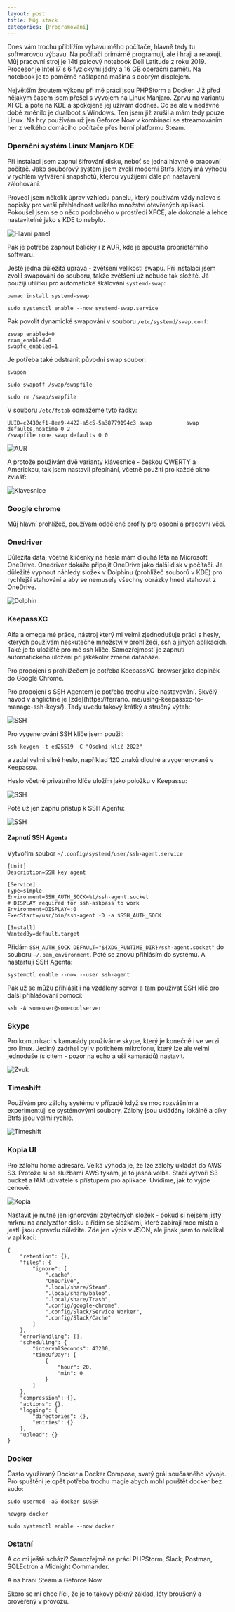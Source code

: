 ```yaml
---
layout: post
title: Můj stack
categories: [Programování]
---
```


Dnes vám trochu přiblížím výbavu měho počítače, hlavně tedy tu softwarovou výbavu. Na počítači primárně 
programuji, ale i 
hraji a relaxuji. Můj pracovní stroj je 14ti palcový notebook Dell Latitude z roku 2019. Procesor je Intel i7 s 6 
fyzickými jádry a 16 GB operační pamětí. Na notebook je to poměrně našlapaná mašina s dobrým displejem.

Největším žroutem výkonu při mé práci jsou PHPStorm a Docker. Již před nějakým časem jsem přešel s vývojem na Linux 
Manjaro. Zprvu na variantu XFCE a pote na KDE a spokojeně jej uživám dodnes. Co se ale v nedávné době změnilo je 
dualboot s Windows. Ten jsem již zrušil a mám tedy pouze Linux. Na hry používám už jen Geforce Now v kombinaci se 
streamováním her z velkého domácího počítače přes herní platformu Steam.

### Operační systém Linux Manjaro KDE

Při instalaci jsem zapnul šifrování disku, neboť se jedná hlavně o pracovní počítač. Jako souborový system jsem 
zvolil moderní Btrfs, který má výhodu v rychlém vytváření snapshotů, kterou využijemi dále při nastavení zálohování. 

Provedl jsem několik úprav vzhledu panelu, který používám vždy nalevo s popisky pro vetší přehlednost velkého 
množství otevřených aplikací. Pokoušel jsem se o něco podobného v prostředí XFCE, ale dokonalé a lehce 
nastavitelné jako s KDE to nebylo.

![Hlavní panel](/images/posts/2022-05-31-muj-stack/muj-stack-01.jpg)

Pak je potřeba zapnout baličky i z AUR, kde je spousta proprietárního softwaru.

Ještě jedna důležitá úprava - zvětšení velikosti swapu. Při instalaci jsem zvolil swapování do souboru, takže 
zvětšení už nebude tak složité. Já použiji utilitku pro automatické škálování `systemd-swap`:

```
pamac install systemd-swap

sudo systemctl enable --now systemd-swap.service
```

Pak povolit dynamické swapování v souboru `/etc/systemd/swap.conf`:

```
zswap_enabled=0
zram_enabled=0
swapfc_enabled=1
```

Je potřeba také odstranit původní swap soubor:

```
swapon

sudo swapoff /swap/swapfile

sudo rm /swap/swapfile
```

V souboru `/etc/fstab` odmažeme tyto řádky:
```
UUID=c2430cf1-8ea9-4422-a5c5-5a38779194c3 swap           swap    defaults,noatime 0 2
/swapfile none swap defaults 0 0
```

![AUR](/images/posts/2022-05-31-muj-stack/muj-stack-02.jpg)

A protože používám dvě varianty klávesnice - českou QWERTY a Americkou, tak jsem nastavil přepínání, včetně použití pro 
každé okno zvlášť:

![Klavesnice](/images/posts/2022-05-31-muj-stack/muj-stack-07.jpg)

### Google chrome

Můj hlavní prohlížeč, používám oddělené profily pro osobní a pracovní věci.

### Onedriver

Důležitá data, včetně klíčenky na hesla mám dlouhá léta na Microsoft OneDrive. Onedriver dokáže připojit OneDrive 
jako další disk v počítači. Je důležité vypnout náhledy složek v Dolphinu (prohlížeč souborů v KDE) pro rychlejší 
stahování a aby se nemusely všechny obrázky hned stahovat z OneDrive.

![Dolphin](/images/posts/2022-05-31-muj-stack/muj-stack-03.jpg)

### KeepassXC

Alfa a omega mé práce, nástroj který mi velmi zjednodušuje práci s hesly, kterých používám neskutečné množství v 
prohlížeči, ssh a jiných aplikacích. Také je to uložiště pro mé ssh klíče. Samozřejmostí je zapnutí automatického 
uložení při jakékoliv změně databáze.

Pro propojení s prohlížečem je potřeba KeepassXC-browser jako doplněk do Google Chrome.

Pro propojení s SSH Agentem je potřeba trochu více nastavování. Skvělý návod v angličtině je [zde](https://ferrario.
me/using-keepassxc-to-manage-ssh-keys/). Tady uvedu takový krátký a stručný výtah:

![SSH](/images/posts/2022-05-31-muj-stack/muj-stack-08.jpg)

Pro vygenerování SSH klíče jsem použil:
```
ssh-keygen -t ed25519 -C "Osobní klíč 2022"
```

a zadal velmi silné heslo, například 120 znaků dlouhé a vygenerované v Keepassu.

Heslo včetně privátního klíče uložím jako položku v Keepassu:

![SSH](/images/posts/2022-05-31-muj-stack/muj-stack-09.jpg)

Poté už jen zapnu přístup k SSH Agentu:

![SSH](/images/posts/2022-05-31-muj-stack/muj-stack-10.jpg)

#### Zapnutí SSH Agenta

Vytvořím soubor `~/.config/systemd/user/ssh-agent.service`

```
[Unit]
Description=SSH key agent

[Service]
Type=simple
Environment=SSH_AUTH_SOCK=%t/ssh-agent.socket
# DISPLAY required for ssh-askpass to work
Environment=DISPLAY=:0
ExecStart=/usr/bin/ssh-agent -D -a $SSH_AUTH_SOCK

[Install]
WantedBy=default.target
```

Přidám `SSH_AUTH_SOCK DEFAULT="${XDG_RUNTIME_DIR}/ssh-agent.socket"` do souboru `~/.pam_environment`. Poté se znovu 
přihlásím do systému. A nastartuji SSH Agenta:

```
systemctl enable --now --user ssh-agent
```

Pak už se můžu přihlásit i na vzdálený server a tam používat SSH klíč pro další přihlašování pomocí:
```
ssh -A someuser@somecoolserver
```

### Skype

Pro komunikaci s kamarády používáme skype, který je konečně i ve verzi pro linux. Jediný zádrhel byl v potichém 
mikrofonu, který lze ale velmi jednoduše (s citem - pozor na echo a uši kamarádů) nastavit.

![Zvuk](/images/posts/2022-05-31-muj-stack/muj-stack-04.jpg)

### Timeshift

Používám pro zálohy systému v případě když se moc rozvášním a experimentuji se systémovými soubory. Zálohy jsou 
ukládány lokálně a díky Btrfs jsou velmi rychlé.

![Timeshift](/images/posts/2022-05-31-muj-stack/muj-stack-05.jpg)

### Kopia UI

Pro zálohu home adresáře. Velká výhoda je, že lze zálohy ukládat do AWS S3. Protože si se službami AWS tykám, je to 
jasná volba. Stačí vytvoři S3 bucket a IAM uživatele s přístupem pro aplikace. Uvidíme, jak to vyjde cenově.

![Kopia](/images/posts/2022-05-31-muj-stack/muj-stack-06.jpg)

Nastavit je nutné jen ignorování zbytečných složek - pokud si nejsem jistý mrknu na analyzátor disku a řídím se 
složkami, které zabírají moc místa a jestli jsou opravdu důležite. Zde jen výpis v 
JSON, ale jinak jsem to naklikal v 
aplikaci:
```
{
    "retention": {},
    "files": {
        "ignore": [
            ".cache",
            "OneDrive",
            ".local/share/Steam",
            ".local/share/baloo",
            ".local/share/Trash",
            ".config/google-chrome",
            ".config/Slack/Service Worker",
            ".config/Slack/Cache"
        ]
    },
    "errorHandling": {},
    "scheduling": {
        "intervalSeconds": 43200,
        "timeOfDay": [
            {
                "hour": 20,
                "min": 0
            }
        ]
    },
    "compression": {},
    "actions": {},
    "logging": {
        "directories": {},
        "entries": {}
    },
    "upload": {}
}
```

### Docker

Často využívaný Docker a Docker Compose, svatý grál současného vývoje. Pro spuštění je opět potřeba trochu magie 
abych mohl pouštět docker bez sudo:

```
sudo usermod -aG docker $USER

newgrp docker

sudo systemctl enable --now docker
```

### Ostatní

A co mi ještě schází? Samozřejmě na práci PHPStorm, Slack, Postman, SQLEctron a Midnight Commander.

A na hraní Steam a Geforce Now.

Skoro se mi chce říci, že je to takový pěkný základ, léty broušený a prověřený v provozu.
